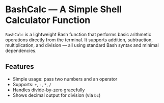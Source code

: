 # BashCalc — A Simple Shell Calculator Function

`BashCalc` is a lightweight Bash function that performs basic arithmetic operations directly from the terminal. It supports addition, subtraction, multiplication, and division — all using standard Bash syntax and minimal dependencies.

## Features

- Simple usage: pass two numbers and an operator
- Supports: `+`, `-`, `*`, `/`
- Handles divide-by-zero gracefully
- Shows decimal output for division (via `bc`)


